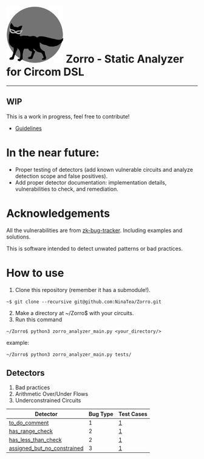 
# <img src="logo/logo.png" width="150"> Zorro - Static Analyzer for Circom DSL
------------

## WIP

This is a work in progress, feel free to contribute!
- [Guidelines](Guidelines/guidelines.md)

# In the near future:

- Proper testing of detectors (add known vulnerable circuits and analyze detection scope and false positives).
- Add proper detector documentation: implementation details, vulnerabilities to check, and remediation.

# Acknowledgements

All the vulnerabilities are from [zk-bug-tracker](https://github.com/0xPARC/zk-bug-tracker). Including examples and solutions.

This is software intended to detect unwated patterns or bad practices.

# How to use

1. Clone this repository (remember it has a submodule!).
```code
~$ git clone --recursive git@github.com:NinaTea/Zorro.git

```

2. Make a directory at ~/Zorro$ with your circuits.
3. Run this command

```code
~/Zorro$ python3 zorro_analyzer_main.py <your_directory/>
```

example:
```code
~/Zorro$ python3 zorro_analyzer_main.py tests/
```

## Detectors
1. Bad practices
2. Arithmetic Over/Under Flows
3. Underconstrained Circuits


| Detector | Bug Type | Test Cases |
-----------|----------|------------| 
| [to_do_comment](detectors/to_do_comment.py) | 1 | [1](tests/product_proof.circom) |
| [has_range_check](detectors/has_range_check.py) | 2 | [1](tests/insecure_substraction.circom) |
| [has_less_than_check](detectors/has_less_than_check.py) | 2 | [1](tests/has_range_but_no_less.circom) |
| [assigned_but_no_constrained](detectors/assigned_but_no_constrained.py) | 3 | [1](tests/tests/under_constrained.circom.circom) |